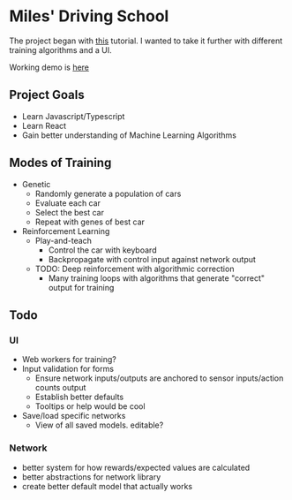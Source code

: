 # Miles' Driving School

The project began with [this](https://www.youtube.com/watch?v=Rs_rAxEsAvI) tutorial. I wanted to take it further with different training algorithms and a UI. 

Working demo is [here](https://jedwards1230.github.io/cars/)

## Project Goals
  * Learn Javascript/Typescript
  * Learn React
  * Gain better understanding of Machine Learning Algorithms

## Modes of Training
  * Genetic
    * Randomly generate a population of cars
    * Evaluate each car
    * Select the best car
    * Repeat with genes of best car
  * Reinforcement Learning
    * Play-and-teach
      * Control the car with keyboard
      * Backpropagate with control input against network output
    * TODO: Deep reinforcement with algorithmic correction
      * Many training loops with algorithms that generate "correct" output for training

## Todo
### UI
* Web workers for training?
* Input validation for forms
  * Ensure network inputs/outputs are anchored to sensor inputs/action counts output
  * Establish better defaults
  * Tooltips or help would be cool
* Save/load specific networks
  * View of all saved models. editable?

### Network
* better system for how rewards/expected values are calculated
* better abstractions for network library
* create better default model that actually works
